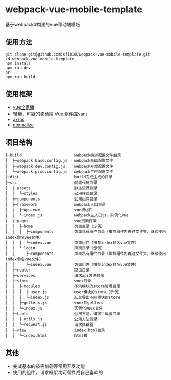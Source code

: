 # webpack-vue-mobile-template
基于webpack4构建的vue移动端模板

## 使用方法
```
git clone git@github.com:sf1010/webpack-vue-mobile-template.git
cd webpack-vue-mobile-template
npm install
npm run dev
or
npm run build
```

## 使用框架
- [vue全家桶](https://cn.vuejs.org)
- [轻量、可靠的移动端 Vue 组件库vant](https://youzan.github.io/vant/#/zh-CN/intro)
- [axios](https://github.com/axios/axios)
- [normalize](http://necolas.github.io/normalize.css/)

## 项目结构
```
├─build                       webpack编译配置文件目录
│  ├─webpack.base.config.js   webpack基础配置文件
│  ├─webpack.dev.config.js    webpack开发配置文件
│  └─webpack.prod.config.js   webpack生产配置文件
├─dist                        build完成生成的目录
├─src                         前端代码目录
│  ├─assets                   静态资源目录
│  │  └─styles                公用样式目录
│  ├─components               公用组件目录
│  ├─framework                webpack入口目录
│  │  ├─App.vue               vue根组件
│  │  └─index.js              webpack主入口js，实例化vue
│  ├─pages                    vue页面目录
│  │  ├─home                  页面目录（示例）
│  │  │  ├─components         页面私有组件目录（推荐组件内再建文件夹，继续使用index命名vue文件）
│  │  │  └─index.vue          页面组件（推荐index命名vue文件）
│  │  └─login                 页面目录（示例）
│  │     ├─components         页面私有组件目录（推荐组件内再建文件夹，继续使用index命名vue文件）
│  │     └─index.vue          页面组件（推荐index命名vue文件）
│  ├─router                   路由目录
│  ├─services                 请求api方法目录
│  ├─store                    vuex目录
│  │  ├─modules               不同模块的store管理目录
│  │  │  ├─user.js            user模块的store（示例）
│  │  │  └─index.js           汇总导出不同模块的store
│  │  ├─getters.js            vuex的getters
│  │  └─index.js              实例化vuex文件
│  ├─tools                    公用方法，请求拦截器目录
│  │  ├─utils.js              公用方法目录
│  │  └─request.js            请求拦截器
│  ├─view                     index.html目录
│  │  └─index.html            html根
```

## 其他
- 完成基本的按需加载等常用开发功能
- 使用的组件，请求框架均可替换成自己喜欢的
